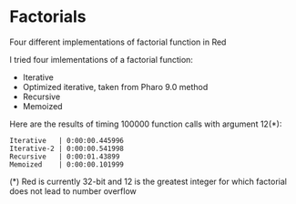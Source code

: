 # Factorials
Four different implementations of factorial function in Red

I tried four imlementations of a factorial function:
- Iterative
- Optimized iterative, taken from Pharo 9.0 method
- Recursive
- Memoized

Here are the results of timing 100000 function calls with argument 12(*): 


```
Iterative   | 0:00:00.445996
Iterative-2 | 0:00:00.541998
Recursive   | 0:00:01.43899
Memoized    | 0:00:00.101999
```
(*) Red is currently 32-bit and 12 is the greatest integer for which factorial does not lead to number overflow
